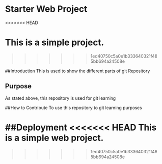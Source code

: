 # Starter Web Project
<<<<<<< HEAD

This is a simple project.
=======
>>>>>>> 1ed40750c5a0e1b333640321f485bb694a24508e

##Introduction
This is used to show the different parts of git Repository


## Purpose
As stated above, this repository is used for git learning

##How to Contribute
To use this repository to git learning purposes

##Deployment
<<<<<<< HEAD
This is a simple web project.
=======
>>>>>>> 1ed40750c5a0e1b333640321f485bb694a24508e
